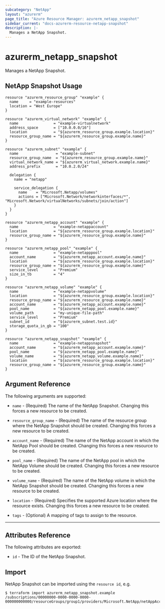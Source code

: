 ```yaml
---
subcategory: "NetApp"
layout: "azurerm"
page_title: "Azure Resource Manager: azurerm_netapp_snapshot"
sidebar_current: "docs-azurerm-resource-netapp-snapshot"
description: |-
  Manages a NetApp Snapshot.
---
```


# azurerm_netapp_snapshot

Manages a NetApp Snapshot.

## NetApp Snapshot Usage

```hcl
resource "azurerm_resource_group" "example" {
  name     = "example-resources"
  location = "West Europe"
}

resource "azurerm_virtual_network" "example" {
  name                = "example-virtualnetwork"
  address_space       = ["10.0.0.0/16"]
  location            = "${azurerm_resource_group.example.location}"
  resource_group_name = "${azurerm_resource_group.example.name}"
}

resource "azurerm_subnet" "example" {
  name                 = "example-subnet"
  resource_group_name  = "${azurerm_resource_group.example.name}"
  virtual_network_name = "${azurerm_virtual_network.example.name}"
  address_prefix       = "10.0.2.0/24"

  delegation {
    name = "netapp"

    service_delegation {
      name    = "Microsoft.Netapp/volumes"
      actions = ["Microsoft.Network/networkinterfaces/*", "Microsoft.Network/virtualNetworks/subnets/join/action"]
    }
  }
}

resource "azurerm_netapp_account" "example" {
  name                = "example-netappaccount"
  location            = "${azurerm_resource_group.example.location}"
  resource_group_name = "${azurerm_resource_group.example.name}"
}

resource "azurerm_netapp_pool" "example" {
  name                = "example-netapppool"
  account_name        = "${azurerm_netapp_account.example.name}"
  location            = "${azurerm_resource_group.example.location}"
  resource_group_name = "${azurerm_resource_group.example.name}"
  service_level       = "Premium"
  size_in_tb          = "4"
}

resource "azurerm_netapp_volume" "example" {
  name                = "example-netappvolume"
  location            = "${azurerm_resource_group.example.location}"
  resource_group_name = "${azurerm_resource_group.example.name}"
  account_name        = "${azurerm_netapp_account.example.name}"
  pool_name           = "${azurerm_netapp_pool.example.name}"
  volume_path         = "my-unique-file-path"
  service_level       = "Premium"
  subnet_id           = "${azurerm_subnet.test.id}"
  storage_quota_in_gb = "100"
}

resource "azurerm_netapp_snapshot" "example" {
  name                = "example-netappsnapshot"
  account_name        = "${azurerm_netapp_account.example.name}"
  pool_name           = "${azurerm_netapp_pool.example.name}"
  volume_name         = "${azurerm_netapp_volume.example.name}"
  location            = "${azurerm_resource_group.example.location}"
  resource_group_name = "${azurerm_resource_group.example.name}"
}
```

## Argument Reference

The following arguments are supported:

* `name` - (Required) The name of the NetApp Snapshot. Changing this forces a new resource to be created.

* `resource_group_name` - (Required) The name of the resource group where the NetApp Snapshot should be created. Changing this forces a new resource to be created.

* `account_name` - (Required) The name of the NetApp account in which the NetApp Pool should be created. Changing this forces a new resource to be created.

* `pool_name` - (Required) The name of the NetApp pool in which the NetApp Volume should be created. Changing this forces a new resource to be created.

* `volume_name` - (Required) The name of the NetApp volume in which the NetApp Snapshot should be created. Changing this forces a new resource to be created.

* `location` - (Required) Specifies the supported Azure location where the resource exists. Changing this forces a new resource to be created.

* `tags` - (Optional) A mapping of tags to assign to the resource.

---

## Attributes Reference

The following attributes are exported:

* `id` - The ID of the NetApp Snapshot.

## Import

NetApp Snapshot can be imported using the `resource id`, e.g.

```shell
$ terraform import azurerm_netapp_snapshot.example /subscriptions/00000000-0000-0000-0000-000000000000/resourceGroups/group1/providers/Microsoft.NetApp/netAppAccounts/account1/capacityPools/pool1/volumes/volume1/snapshots/snapshot1
```